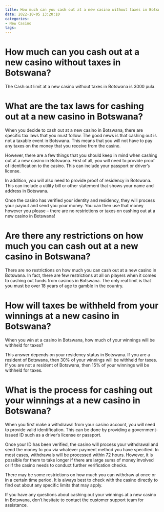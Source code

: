 ```yaml
---
title: How much can you cash out at a new casino without taxes in Botswana
date: 2022-10-05 13:20:10
categories:
- New Casino
tags:
---
```



#  How much can you cash out at a new casino without taxes in Botswana?

The Cash out limit at a new casino without taxes in Botswana is 3000 pula.

#  What are the tax laws for cashing out at a new casino in Botswana?

When you decide to cash out at a new casino in Botswana, there are specific tax laws that you must follow. The good news is that cashing out is not a taxable event in Botswana. This means that you will not have to pay any taxes on the money that you receive from the casino.

However, there are a few things that you should keep in mind when cashing out at a new casino in Botswana. First of all, you will need to provide proof of identification to the casino. This can include your passport or driver’s license.

In addition, you will also need to provide proof of residency in Botswana. This can include a utility bill or other statement that shows your name and address in Botswana.

Once the casino has verified your identity and residency, they will process your payout and send you your money. You can then use that money however you please – there are no restrictions or taxes on cashing out at a new casino in Botswana!

#  Are there any restrictions on how much you can cash out at a new casino in Botswana?

There are no restrictions on how much you can cash out at a new casino in Botswana. In fact, there are few restrictions at all on players when it comes to cashing out funds from casinos in Botswana. The only real limit is that you must be over 18 years of age to gamble in the country.

#  How will taxes be withheld from your winnings at a new casino in Botswana?

When you win at a casino in Botswana, how much of your winnings will be withheld for taxes?

This answer depends on your residency status in Botswana. If you are a resident of Botswana, then 30% of your winnings will be withheld for taxes. If you are not a resident of Botswana, then 15% of your winnings will be withheld for taxes.

#  What is the process for cashing out your winnings at a new casino in Botswana?

When you first make a withdrawal from your casino account, you will need to provide valid identification. This can be done by providing a government-issued ID such as a driver’s license or passport.

Once your ID has been verified, the casino will process your withdrawal and send the money to you via whatever payment method you have specified. In most cases, withdrawals will be processed within 72 hours. However, it is possible for them to take longer if there are large sums of money involved or if the casino needs to conduct further verification checks.

There may be some restrictions on how much you can withdraw at once or in a certain time period. It is always best to check with the casino directly to find out about any specific limits that may apply.

If you have any questions about cashing out your winnings at a new casino in Botswana, don’t hesitate to contact the customer support team for assistance.